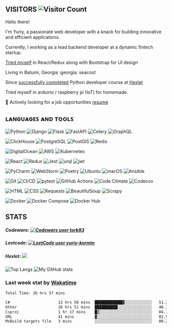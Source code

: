 <!-- ![](https://visitor-badge.glitch.me/badge?page_id=yuriy-kormin.yuriy.kormin) -->
## VISITORS ![Visitor Count](https://profile-counter.glitch.me/yuriy-kormin/count.svg?label=visitors&style=plastic)

Hello there! 

I'm Yuriy, a passionate web developer with a knack for building innovative and efficient applications. 

Currently, I working as a lead backend developer at a dynamic fintech startup.

<a href="https://github.com/yuriy-kormin/graphene_react">Tried myself</a> in React/Redux along with Bootstrap for UI design

<p>Living in Batumi, Georgia :georgia: seacost
<p>
Since <a href="https://ru.hexlet.io/u/tork">successfully completed</a> Python developer course at <a href ="https://ru.hexlet.io">Hexlet</a> <p>

Tried myself in arduino / raspberry pi (IoT) for homemade.
  

  
🔭 Actively looking for a job opportunities <a href="https://github.com/yuriy-kormin/yuriy-kormin/blob/main/resume_Kormin_.pdf">resume</a>

  
## ʟᴀɴɢᴜᴀɢᴇꜱ ᴀɴᴅ ᴛᴏᴏʟꜱ

![Python](https://img.shields.io/badge/-Python-3776AB?style=plastic&logo=python&logoColor=white)
![Django](https://img.shields.io/badge/-Django-092E20?logo=django&?style=plastic&logoColor=white)
![Flask](https://img.shields.io/badge/flask-%23FFFFFF.svg?style=plastic&logo=flask&logoColor=black)
![FastAPI](https://img.shields.io/badge/FastAPI-009485.svg?logo=fastapi&logoColor=white)
![Celery](https://img.shields.io/badge/-Celery-37814A?logo=celery&style=plastic&logoColor=white)
![GraphQL](https://img.shields.io/badge/-GraphQL-E10098?style=plastic&logo=graphql&logoColor=white)

![ClickHouse](https://img.shields.io/badge/-ClickHouse-FDEE00?logo=clickhouse&style=plastic&logoColor=000000)
![PostgreSQL](https://img.shields.io/badge/-PostgreSQL-4169E1?logo=postgresql&style=plastic&logoColor=white)
![PostGIS](https://img.shields.io/badge/-PostGIS-4169E1?logo=postgis&style=plastic&logoColor=white)
![Redis](https://img.shields.io/badge/-Redis-DC382D?style=plastic&logo=redis&logoColor=white)

![DigitalOcean](https://img.shields.io/badge/-DigitalOcean-0080FF?logo=digitalocean&style=for-the-badge&logoColor=white&logoSize=100)
![AWS](https://img.shields.io/badge/AWS-%23FF9900.svg?logo=amazon-web-services&style=for-the-badge&logoColor=white&logoSize=100)
![Kubernetes](https://img.shields.io/badge/Kubernetes-326CE5?logo=kubernetes&logoColor=fff&style=for-the-badge)

![React](https://img.shields.io/badge/-React-blue?style=plastic&logo=react&logoColor=white)
![Redux](https://img.shields.io/badge/-Redux-purple?style=plastic&logo=redux&logoColor=white)
![Jest](https://img.shields.io/badge/-Jest-red?style=plastic&logo=jest&logoColor=white)
![urql](https://img.shields.io/badge/-urql-blueviolet?style=plastic&logo=graphql&logoColor=white)
![jwt](https://img.shields.io/badge/-jwt-green?style=plastic&logo=json-web-tokens&logoColor=white)

![PyCharm](https://img.shields.io/badge/pycharm-%23000.svg?style=plastic&logo=pycharm&color=brightgreen)
![WebStorm](https://img.shields.io/badge/-WebStorm-blue?logo=webstorm&logoColor=white)
![Poetry](https://img.shields.io/badge/poetry-%231A1A1A.svg?style=plastic&logo=python&logoColor=white)
![Ubuntu](https://img.shields.io/badge/-Ubuntu-E95420?logo=ubuntu&style=plastic&logoColor=white)
![macOS](https://img.shields.io/badge/macOS-000000?logo=apple&logoColor=F0F0F0&style=plastic)
![Ansible](https://img.shields.io/badge/-Ansible-EE0000?logo=ansible&style=plastic&logoColor=white)

![Git](https://img.shields.io/badge/Git-F05032?logo=git&logoColor=fff&style=plastic)
![CI/CD](https://img.shields.io/badge/CI/CD-%23323330.svg?style=plastic&logo=dev.to&logoColor=white)
![pytest](https://img.shields.io/badge/pytest-%2300A3E0.svg?style=plastic&logo=pytest&logoColor=white)
![GitHub Actions](https://img.shields.io/badge/github_actions-%232088FF.svg?style=plastic&logo=github-actions&logoColor=white)
![Code Climate](https://img.shields.io/badge/code_climate-%233776AB.svg?style=plastic&logo=code-climate&logoColor=white)
![Codecov](https://img.shields.io/badge/Codecov-F01F7A?logo=codecov&logoColor=fff&style=plastic)
  
![HTML](https://img.shields.io/badge/-HTML-E34F26?logo=html5&style=plastic&logoColor=white)
![CSS](https://img.shields.io/badge/-CSS-1572B6?logo=css3&style=plastic&logoColor=white)
![Requests](https://img.shields.io/badge/-Requests-0087EA?logo=requests&style=plastic&logoColor=white)
![BeautifulSoup](https://img.shields.io/badge/-BeautifulSoup-59666C?logo=beautifulsoup&style=plastic&logoColor=white)
![Scrapy](https://img.shields.io/badge/-Scrapy-000000?style=plastic&logo=scrapy&logoColor=white)
 
![Docker](https://img.shields.io/badge/-Docker-2496ED?logo=docker&style=plastic&logoColor=white)
![Docker Compose](https://img.shields.io/badge/docker_compose-%232496ED.svg?style=plastic&logo=docker&logoColor=white)
![Docker Hub](https://img.shields.io/badge/docker_hub-%230db7ed.svg?style=plastic&logo=docker&logoColor=white)

## STATS
##### Codewars: [![Codewars user tork83](https://www.codewars.com/users/tork83/badges/micro)](https://www.codewars.com/users/tork83)


##### Leetcode:   [![LeetCode user yuriy-kormin](https://img.shields.io/badge/dynamic/json?style=social&labelColor=black&color=%23ffa116&label=Solved&query=solvedOverTotal&url=https%3A%2F%2Fleetcode-badge.vercel.app%2Fapi%2Fusers%2Fyuriy-kormin&logo=leetcode&logoColor=yellow)](https://leetcode.com/yuriy-kormin/)


##### Hexlet: [![](https://img.shields.io/badge/Hexlet-116EF5.svg?style=for-the-badge&logo=Hexlet&logoColor=white)](https://ru.hexlet.io/u/tork)


![Top Langs](https://github-readme-stats.vercel.app/api/top-langs/?username=yuriy-kormin&theme=transparent&layout=compact&hide_border=true)
![My GitHub stats](https://github-readme-stats.vercel.app/api?username=yuriy-kormin&show_icons=true&hide_title=true&layout=compact&theme=transparent&hide_border=true&)

### Last week stat by [Wakatime](https://wakatime.com/)
<!--START_SECTION:waka-->

```txt
Total Time: 26 hrs 57 mins

C#                     13 hrs 50 mins  ████████████▓░░░░░░░░░░░░   51.31 %
Other                  10 hrs 51 mins  ██████████░░░░░░░░░░░░░░░   40.30 %
Csproj                 1 hr 17 mins    █▒░░░░░░░░░░░░░░░░░░░░░░░   04.77 %
XML                    41 mins         ▓░░░░░░░░░░░░░░░░░░░░░░░░   02.54 %
MsBuild targets file   3 mins          ░░░░░░░░░░░░░░░░░░░░░░░░░   00.23 %
```

<!--END_SECTION:waka-->
